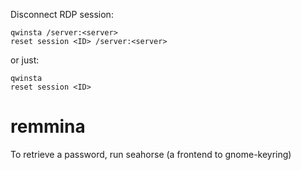 Disconnect RDP session:

    qwinsta /server:<server>
    reset session <ID> /server:<server>

or just:

    qwinsta
    reset session <ID>

# remmina

To retrieve a password, run seahorse (a frontend to gnome-keyring)
